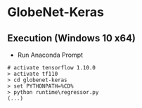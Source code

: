 # GlobeNet-Keras

## Execution (Windows 10 x64)
* Run Anaconda Prompt
```
# activate tensorflow 1.10.0
> activate tf110
> cd globenet-keras
> set PYTHONPATH=%CD%
> python runtime\regressor.py
(...)
```